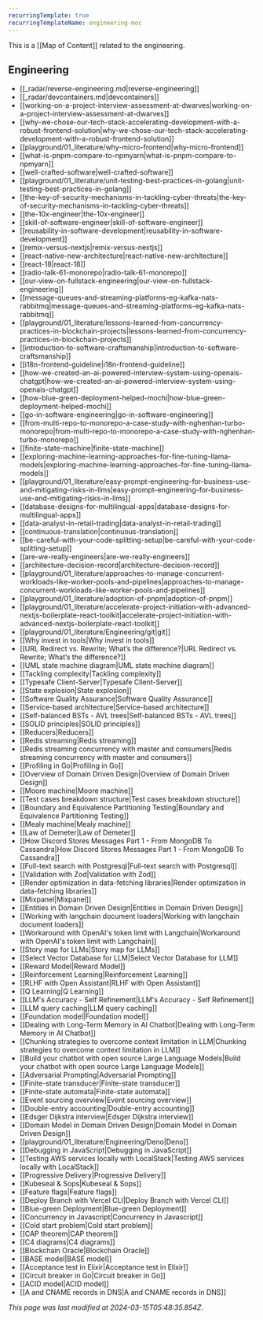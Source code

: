 ```yaml
---
recurringTemplate: true
recurringTemplateName: engineering-moc
---
```


This is a [[Map of Content]] related to the engineering.

## Engineering

- [[_radar/reverse-engineering.md|reverse-engineering]]
- [[_radar/devcontainers.md|devcontainers]]
- [[working-on-a-project-interview-assessment-at-dwarves|working-on-a-project-interview-assessment-at-dwarves]]
- [[why-we-chose-our-tech-stack-accelerating-development-with-a-robust-frontend-solution|why-we-chose-our-tech-stack-accelerating-development-with-a-robust-frontend-solution]]
- [[playground/01_literature/why-micro-frontend|why-micro-frontend]]
- [[what-is-pnpm-compare-to-npmyarn|what-is-pnpm-compare-to-npmyarn]]
- [[well-crafted-software|well-crafted-software]]
- [[playground/01_literature/unit-testing-best-practices-in-golang|unit-testing-best-practices-in-golang]]
- [[the-key-of-security-mechanisms-in-tackling-cyber-threats|the-key-of-security-mechanisms-in-tackling-cyber-threats]]
- [[the-10x-engineer|the-10x-engineer]]
- [[skill-of-software-engineer|skill-of-software-engineer]]
- [[reusability-in-software-development|reusability-in-software-development]]
- [[remix-versus-nextjs|remix-versus-nextjs]]
- [[react-native-new-architecture|react-native-new-architecture]]
- [[react-18|react-18]]
- [[radio-talk-61-monorepo|radio-talk-61-monorepo]]
- [[our-view-on-fullstack-engineering|our-view-on-fullstack-engineering]]
- [[message-queues-and-streaming-platforms-eg-kafka-nats-rabbitmq|message-queues-and-streaming-platforms-eg-kafka-nats-rabbitmq]]
- [[playground/01_literature/lessons-learned-from-concurrency-practices-in-blockchain-projects|lessons-learned-from-concurrency-practices-in-blockchain-projects]]
- [[introduction-to-software-craftsmanship|introduction-to-software-craftsmanship]]
- [[i18n-frontend-guideline|i18n-frontend-guideline]]
- [[how-we-created-an-ai-powered-interview-system-using-openais-chatgpt|how-we-created-an-ai-powered-interview-system-using-openais-chatgpt]]
- [[how-blue-green-deployment-helped-mochi|how-blue-green-deployment-helped-mochi]]
- [[go-in-software-engineering|go-in-software-engineering]]
- [[from-multi-repo-to-monorepo-a-case-study-with-nghenhan-turbo-monorepo|from-multi-repo-to-monorepo-a-case-study-with-nghenhan-turbo-monorepo]]
- [[finite-state-machine|finite-state-machine]]
- [[exploring-machine-learning-approaches-for-fine-tuning-llama-models|exploring-machine-learning-approaches-for-fine-tuning-llama-models]]
- [[playground/01_literature/easy-prompt-engineering-for-business-use-and-mitigating-risks-in-llms|easy-prompt-engineering-for-business-use-and-mitigating-risks-in-llms]]
- [[database-designs-for-multilingual-apps|database-designs-for-multilingual-apps]]
- [[data-analyst-in-retail-trading|data-analyst-in-retail-trading]]
- [[continuous-translation|continuous-translation]]
- [[be-careful-with-your-code-splitting-setup|be-careful-with-your-code-splitting-setup]]
- [[are-we-really-engineers|are-we-really-engineers]]
- [[architecture-decision-record|architecture-decision-record]]
- [[playground/01_literature/approaches-to-manage-concurrent-workloads-like-worker-pools-and-pipelines|approaches-to-manage-concurrent-workloads-like-worker-pools-and-pipelines]]
- [[playground/01_literature/adoption-of-pnpm|adoption-of-pnpm]]
- [[playground/01_literature/accelerate-project-initiation-with-advanced-nextjs-boilerplate-react-toolkit|accelerate-project-initiation-with-advanced-nextjs-boilerplate-react-toolkit]]
- [[playground/01_literature/Engineering/git|git]]
- [[Why invest in tools|Why invest in tools]]
- [[URL Redirect vs. Rewrite; What’s the difference?|URL Redirect vs. Rewrite; What’s the difference?]]
- [[UML state machine diagram|UML state machine diagram]]
- [[Tackling complexity|Tackling complexity]]
- [[Typesafe Client-Server|Typesafe Client-Server]]
- [[State explosion|State explosion]]
- [[Software Quality Assurance|Software Quality Assurance]]
- [[Service-based architecture|Service-based architecture]]
- [[Self-balanced BSTs - AVL trees|Self-balanced BSTs - AVL trees]]
- [[SOLID principles|SOLID principles]]
- [[Reducers|Reducers]]
- [[Redis streaming|Redis streaming]]
- [[Redis streaming concurrency with master and consumers|Redis streaming concurrency with master and consumers]]
- [[Profiling in Go|Profiling in Go]]
- [[Overview of Domain Driven Design|Overview of Domain Driven Design]]
- [[Moore machine|Moore machine]]
- [[Test cases breakdown structure|Test cases breakdown structure]]
- [[Boundary and Equivalence Partitioning Testing|Boundary and Equivalence Partitioning Testing]]
- [[Mealy machine|Mealy machine]]
- [[Law of Demeter|Law of Demeter]]
- [[How Discord Stores Messages  Part 1 - From MongoDB To Cassandra|How Discord Stores Messages  Part 1 - From MongoDB To Cassandra]]
- [[Full-text search with Postgresql|Full-text search with Postgresql]]
- [[Validation with Zod|Validation with Zod]]
- [[Render optimization in data-fetching libraries|Render optimization in data-fetching libraries]]
- [[Mixpanel|Mixpanel]]
- [[Entities in Domain Driven Design|Entities in Domain Driven Design]]
- [[Working with langchain document loaders|Working with langchain document loaders]]
- [[Workaround with OpenAI's token limit with Langchain|Workaround with OpenAI's token limit with Langchain]]
- [[Story map for LLMs|Story map for LLMs]]
- [[Select Vector Database for LLM|Select Vector Database for LLM]]
- [[Reward Model|Reward Model]]
- [[Reinforcement Learning|Reinforcement Learning]]
- [[RLHF with Open Assistant|RLHF with Open Assistant]]
- [[Q Learning|Q Learning]]
- [[LLM's Accuracy - Self Refinement|LLM's Accuracy - Self Refinement]]
- [[LLM query caching|LLM query caching]]
- [[Foundation model|Foundation model]]
- [[Dealing with Long-Term Memory in AI Chatbot|Dealing with Long-Term Memory in AI Chatbot]]
- [[Chunking strategies to overcome context limitation in LLM|Chunking strategies to overcome context limitation in LLM]]
- [[Build your chatbot with open source Large Language Models|Build your chatbot with open source Large Language Models]]
- [[Adversarial Prompting|Adversarial Prompting]]
- [[Finite-state transducer|Finite-state transducer]]
- [[Finite-state automata|Finite-state automata]]
- [[Event sourcing overview|Event sourcing overview]]
- [[Double-entry accounting|Double-entry accounting]]
- [[Edsger Dijkstra interview|Edsger Dijkstra interview]]
- [[Domain Model in Domain Driven Design|Domain Model in Domain Driven Design]]
- [[playground/01_literature/Engineering/Deno|Deno]]
- [[Debugging in JavaScript|Debugging in JavaScript]]
- [[Testing AWS services locally with LocalStack|Testing AWS services locally with LocalStack]]
- [[Progressive Delivery|Progressive Delivery]]
- [[Kubeseal & Sops|Kubeseal & Sops]]
- [[Feature flags|Feature flags]]
- [[Deploy Branch with Vercel CLI|Deploy Branch with Vercel CLI]]
- [[Blue-green Deployment|Blue-green Deployment]]
- [[Concurrency in Javascript|Concurrency in Javascript]]
- [[Cold start problem|Cold start problem]]
- [[CAP theorem|CAP theorem]]
- [[C4 diagrams|C4 diagrams]]
- [[Blockchain Oracle|Blockchain Oracle]]
- [[BASE model|BASE model]]
- [[Acceptance test in Elixir|Acceptance test in Elixir]]
- [[Circuit breaker in Go|Circuit breaker in Go]]
- [[ACID model|ACID model]]
- [[A and CNAME records in DNS|A and CNAME records in DNS]]

_This page was last modified at 2024-03-15T05:48:35.854Z_.
